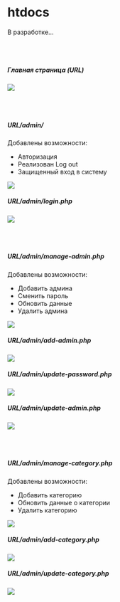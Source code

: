 # htdocs

<p>В разработке...</p>

<br><br>

##### Главная страница (URL)

<img src="readme/1.png">

<br><br>

##### URL/admin/

<p>Добавлены возможности:</p>
<ul>
    <li>Авторизация</li>
    <li>Реализован Log out</li>
    <li>Защищенный вход в систему</li>
</ul>

<img src="readme/admin.png">

##### URL/admin/login.php

<img src="readme/login.png">

<br><br>

##### URL/admin/manage-admin.php</p>

<p>Добавлены возможности:</p>
<ul>
    <li>Добавить админа</li>
    <li>Сменить пароль</li>
    <li>Обновить данные</li>
    <li>Удалить админа</li>
</ul>

<img src="readme/manage-admin.png">

##### URL/admin/add-admin.php

<img src="readme/add-admin.png">

##### URL/admin/update-password.php

<img src="readme/update-password.png">

##### URL/admin/update-admin.php

<img src="readme/update-admin.png">

<br><br>

##### URL/admin/manage-category.php

<p>Добавлены возможности:</p>
<ul>
    <li>Добавить категорию</li>
    <li>Обновить данные о категории</li>
    <li>Удалить категорию</li>
</ul>

<img src="readme/manage-category.png">

##### URL/admin/add-category.php

<img src="readme/add-category.png">

##### URL/admin/update-category.php

<img src="readme/update-category.png">

<br><br>

<p></p>
<p></p>
<p></p>
<p></p>
<p></p>
<p></p>
<p></p>
<p></p>
<p></p>
